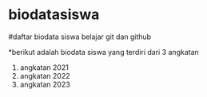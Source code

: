 # biodatasiswa

#daftar biodata siswa belajar git dan github

*berikut adalah biodata siswa yang terdiri dari 3 angkatan

1. angkatan 2021
2. angkatan 2022
3. angkatan 2023
